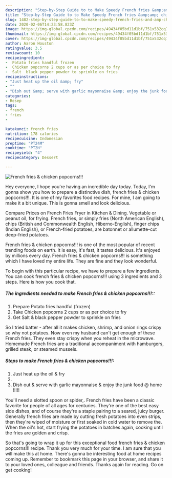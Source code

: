 ```yaml
---
description: "Step-by-Step Guide to to Make Speedy French fries &amp;amp; chicken popcorns!!!"
title: "Step-by-Step Guide to to Make Speedy French fries &amp;amp; chicken popcorns!!!"
slug: 1482-step-by-step-guide-to-to-make-speedy-french-fries-and-amp-chicken-popcorns
date: 2020-02-06T14:23:58.823Z
image: https://img-global.cpcdn.com/recipes/49434f05bd11d1bf/751x532cq70/french-fries-chicken-popcorns-recipe-main-photo.jpg
thumbnail: https://img-global.cpcdn.com/recipes/49434f05bd11d1bf/751x532cq70/french-fries-chicken-popcorns-recipe-main-photo.jpg
cover: https://img-global.cpcdn.com/recipes/49434f05bd11d1bf/751x532cq70/french-fries-chicken-popcorns-recipe-main-photo.jpg
author: Aaron Houston
ratingvalue: 3.5
reviewcount: 10
recipeingredient:
-  Potato fries handful frozen
-  Chicken popcorns 2 cups or as per choice to fry
-  Salt  black pepper powder to sprinkle on fries
recipeinstructions:
- "Just heat up the oil &amp; fry"
- ""
- "Dish out &amp; serve with garlic mayonnaise &amp; enjoy the junk food @ home !!!!!"
categories:
- Resep
tags:
- french
- fries
- 

katakunci: french fries 
nutrition: 178 calories
recipecuisine: Indonesian
preptime: "PT24M"
cooktime: "PT2H"
recipeyield: "4"
recipecategory: Dessert

---
```



![French fries &amp; chicken popcorns!!!](https://img-global.cpcdn.com/recipes/49434f05bd11d1bf/751x532cq70/french-fries-chicken-popcorns-recipe-main-photo.jpg)

Hey everyone, I hope you're having an incredible day today. Today, I'm gonna show you how to prepare a distinctive dish, french fries &amp; chicken popcorns!!!. It is one of my favorites food recipes. For mine, I am going to make it a bit unique. This is gonna smell and look delicious.

Compare Prices on French Fries Fryer in Kitchen &amp; Dining. Vegetable or peanut oil, for frying. French fries, or simply fries (North American English), chips (British and Commonwealth English, Hiberno-English), finger chips (Indian English), or French-fried potatoes, are batonnet or allumette-cut deep-fried potatoes.

French fries &amp; chicken popcorns!!! is one of the most popular of recent trending foods on earth. It is easy, it's fast, it tastes delicious. It's enjoyed by millions every day. French fries &amp; chicken popcorns!!! is something which I have loved my entire life. They are fine and they look wonderful.


To begin with this particular recipe, we have to prepare a few ingredients. You can cook french fries &amp; chicken popcorns!!! using 3 ingredients and 3 steps. Here is how you cook that.

##### The ingredients needed to make French fries &amp; chicken popcorns!!!::

1. Prepare  Potato fries handful (frozen)
1. Take  Chicken popcorns 2 cups or as per choice to fry
1. Get  Salt &amp; black pepper powder to sprinkle on fries


So I tried batter - after all it makes chicken, shrimp, and onion rings crispy so why not potatoes. Now even my husband can&#39;t get enough of these French fries. They even stay crispy when you reheat in the microwave. Homemade French fries are a traditional accompaniment with hamburgers, grilled steak, or steamed mussels. 

##### Steps to make French fries &amp; chicken popcorns!!!:

1. Just heat up the oil &amp; fry
1. 
1. Dish out &amp; serve with garlic mayonnaise &amp; enjoy the junk food @ home !!!!!


You&#39;ll need a slotted spoon or spider,. French fries have been a classic favorite for people of all ages for centuries. They&#39;re one of the best easy side dishes, and of course they&#39;re a staple pairing to a seared, juicy burger. Generally french fries are made by cutting fresh potatoes into even strips, then they&#39;re wiped of moisture or first soaked in cold water to remove the. When the oil&#39;s hot, start frying the potatoes in batches again, cooking until the fries are golden and crisp. 

So that's going to wrap it up for this exceptional food french fries &amp; chicken popcorns!!! recipe. Thank you very much for your time. I am sure that you will make this at home. There's gonna be interesting food at home recipes coming up. Remember to bookmark this page in your browser, and share it to your loved ones, colleague and friends. Thanks again for reading. Go on get cooking!
